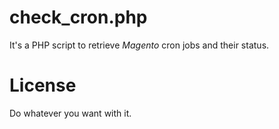 # check_cron.php
It's a PHP script to retrieve *Magento* cron jobs and their status. 

# License
Do whatever you want with it.
